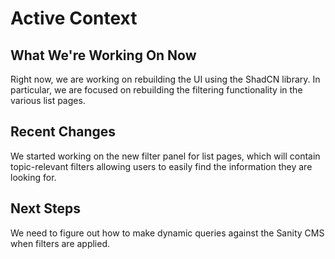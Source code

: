 # Active Context

## What We're Working On Now

Right now, we are working on rebuilding the UI using the ShadCN library. In particular, we are focused on rebuilding the filtering functionality in the various list pages.

## Recent Changes

We started working on the new filter panel for list pages, which will contain topic-relevant filters allowing users to easily find the information they are looking for.

## Next Steps

We need to figure out how to make dynamic queries against the Sanity CMS when filters are applied.
